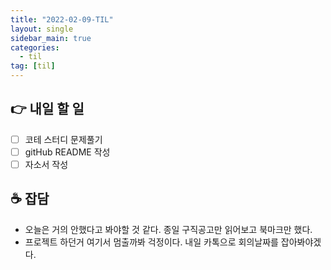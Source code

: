 ```yaml
---
title: "2022-02-09-TIL"
layout: single
sidebar_main: true
categories:
  - til
tag: [til]
---
```


## 👉 내일 할 일

- [ ] 코테 스터디 문제풀기
- [ ] gitHub README 작성
- [ ] 자소서 작성

## ☕ 잡담

- 오늘은 거의 안했다고 봐야할 것 같다. 종일 구직공고만 읽어보고 북마크만 했다.
- 프로젝트 하던거 여기서 멈출까봐 걱정이다. 내일 카톡으로 회의날짜를 잡아봐야겠다.

<br /><br /><br /><br />
